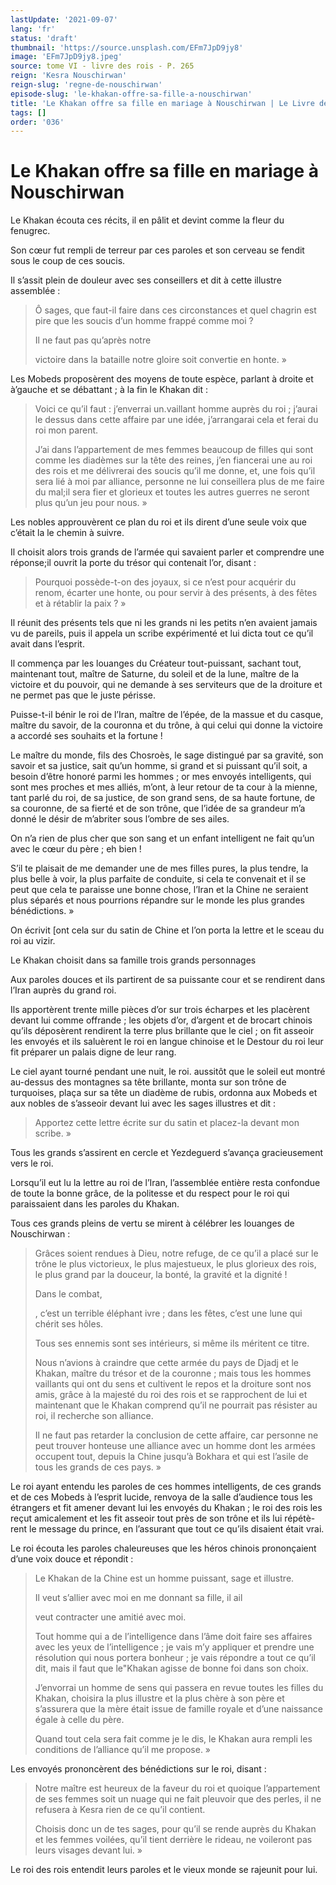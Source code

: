 ```yaml
---
lastUpdate: '2021-09-07'
lang: 'fr'
status: 'draft'
thumbnail: 'https://source.unsplash.com/EFm7JpD9jy8'
image: 'EFm7JpD9jy8.jpeg'
source: tome VI - livre des rois - P. 265
reign: 'Kesra Nouschirwan'
reign-slug: 'regne-de-nouschirwan'
episode-slug: 'le-khakan-offre-sa-fille-a-nouschirwan'
title: 'Le Khakan offre sa fille en mariage à Nouschirwan | Le Livre des Rois | Shâhnâmeh'
tags: []
order: '036'
---
```


<!-- LTeX: language=fr -->

# Le Khakan offre sa fille en mariage à Nouschirwan

Le Khakan écouta ces récits, il en pâlit et devint comme la fleur du fenugrec.

Son cœur fut rempli de terreur par ces paroles et son cerveau se fendit sous le coup de ces soucis.

Il s’assit plein de douleur avec ses conseillers et dit à cette illustre assemblée :

> Ô sages, que faut-il faire dans ces circonstances et quel chagrin est pire que les soucis d’un homme frappé comme moi ?
>
> Il ne faut pas qu’après notre
>
> victoire dans la bataille notre gloire soit convertie en honte. »

Les Mobeds proposèrent des moyens de toute espèce, parlant à droite et à’gauche et se débattant ; à la fin le Khakan dit :

> Voici ce qu’il faut : j’enverrai un.vaillant homme auprès du roi ; j’aurai le dessus dans cette affaire par une idée, j’arrangarai cela et ferai du roi mon parent.
>
> J’ai dans l’appartement de mes femmes beaucoup de filles qui sont comme les diadèmes sur la tête des reines, j’en fiancerai une au roi des rois et me délivrerai des soucis qu’il me donne, et, une fois qu’il sera lié à moi par alliance, personne ne lui conseillera plus de me faire du mal;il sera fier et glorieux et toutes les autres guerres ne seront plus qu’un jeu pour nous. »

Les nobles approuvèrent ce plan du roi et ils dirent d’une seule voix que c’était la le chemin à suivre.

Il choisit alors trois grands de l’armée qui savaient parler et comprendre une réponse;il ouvrit la porte du trésor qui contenait l’or, disant :

> Pourquoi possède-t-on des joyaux, si ce n’est pour acquérir du renom, écarter une honte, ou pour servir à des présents, à des fêtes et à rétablir la paix ? »

Il réunit des présents tels que ni les grands ni les petits n’en avaient jamais vu de pareils, puis il appela un scribe expérimenté et lui dicta tout ce qu’il avait dans l’esprit.

Il commença par les louanges du Créateur tout-puissant, sachant tout, maintenant tout, maître de Saturne, du soleil et de la lune, maître de la victoire et du pouvoir, qui ne demande à ses serviteurs que de la droiture et ne permet pas que le juste périsse.

Puisse-t-il bénir le roi de l’Iran, maître de l’épée, de la massue et du casque, maître du savoir, de la couronna et du trône, à qui celui qui donne la victoire a accordé ses souhaits et la fortune !

Le maître du monde, fils des Chosroès, le sage distingué par sa gravité, son savoir et sa justice, sait qu’un homme, si grand et si puissant qu’il soit, a besoin d’être honoré parmi les hommes ; or mes envoyés intelligents, qui sont mes proches et mes alliés, m’ont, à leur retour de ta cour à la mienne, tant parlé du roi, de sa justice, de son grand sens, de sa haute fortune, de sa couronne, de sa fierté et de son trône, que l’idée de sa grandeur m’a donné le désir de m’abriter sous l’ombre de ses ailes.

On n’a rien de plus cher que son sang et un enfant intelligent ne fait qu’un avec le cœur du père ; eh bien !

S’il te plaisait de me demander une de mes filles pures, la plus tendre, la plus belle à voir, la plus parfaite de conduite, si cela te convenait et il se peut que cela te paraisse une bonne chose, l’Iran et la Chine ne seraient plus séparés et nous pourrions répandre sur le monde les plus grandes bénédictions. »

On écrivit [ont cela sur du satin de Chine et l’on porta la lettre et le sceau du roi au vizir.

Le Khakan choisit dans sa famille trois grands personnages

Aux paroles douces et ils partirent de sa puissante cour et se rendirent dans l’Iran auprès du grand roi.

Ils apportèrent trente mille pièces d’or sur trois écharpes et les placèrent devant lui comme offrande ; les objets d’or, d’argent et de brocart chinois qu’ils déposèrent rendirent la terre plus brillante que le ciel ; on fit asseoir les envoyés et ils saluèrent le roi en langue chinoise et le Destour du roi leur fit préparer un palais digne de leur rang.

Le ciel ayant tourné pendant une nuit, le roi. aussitôt que le soleil eut montré au-dessus des montagnes sa tête brillante, monta sur son trône de turquoises, plaça sur sa tête un diadème de rubis, ordonna aux Mobeds et aux nobles de s’asseoir devant lui avec les sages illustres et dit :

> Apportez cette lettre écrite sur du satin et placez-la devant mon scribe. »

Tous les grands s’assirent en cercle et Yezdeguerd s’avança gracieusement vers le roi.

Lorsqu’il eut lu la lettre au roi de l’Iran, l’assemblée entière resta confondue de toute la bonne grâce, de la politesse et du respect pour le roi qui paraissaient dans les paroles du Khakan.

Tous ces grands pleins de vertu se mirent à célébrer les louanges de Nouschirwan :

> Grâces soient rendues à Dieu, notre refuge, de ce qu’il a placé sur le trône le plus victorieux, le plus majestueux, le plus glorieux des rois, le plus grand par la douceur, la bonté, la gravité et la dignité !
>
> Dans le combat,
>
>, c’est un terrible éléphant ivre ; dans les fêtes, c’est une lune qui chérit ses hôles.
>
> Tous ses ennemis sont ses intérieurs, si même ils méritent ce titre.
>
> Nous n’avions à craindre que cette armée du pays de Djadj et le Khakan, maître du trésor et de la couronne ; mais tous les hommes vaillants qui ont du sens et cultivent le repos et la droiture sont nos amis, grâce à la majesté du roi des rois et se rapprochent de lui et maintenant que le Khakan comprend qu’il ne pourrait pas résister au roi, il recherche son alliance.
>
> Il ne faut pas retarder la conclusion de cette affaire, car personne ne peut trouver honteuse une alliance avec un homme dont les armées occupent tout, depuis la Chine jusqu’à Bokhara et qui est l’asile de tous les grands de ces pays. »

Le roi ayant entendu les paroles de ces hommes intelligents, de ces grands et de ces Mobeds à l’esprit lucide, renvoya de la salle d’audience tous les étrangers et fit amener devant lui les envoyés du Khakan ; le roi des rois les reçut amicalement et les fit asseoir tout près de son trône et ils lui répétè-
rent le message du prince, en l’assurant que tout ce qu’ils disaient était vrai.

Le roi écouta les paroles chaleureuses que les héros chinois prononçaient d’une voix douce et répondit :

> Le Khakan de la Chine est un homme puissant, sage et illustre.
>
> Il veut s’allier avec moi en me donnant sa fille, il ail
>
> veut contracter une amitié avec moi.
>
> Tout homme qui a de l’intelligence dans l’âme doit faire ses affaires avec les yeux de l’intelligence ; je vais m’y appliquer et prendre une résolution qui nous portera bonheur ; je vais répondre a tout ce qu’il dit, mais il faut que le"Khakan agisse de bonne foi dans son choix.
>
> J’envorrai un homme de sens qui passera en revue toutes les filles du Khakan, choisira la plus illustre et la plus chère à son père et s’assurera que la mère était issue de famille royale et d’une naissance égale à celle du père.
>
> Quand tout cela sera fait comme je le dis, le Khakan aura rempli les conditions de l’alliance qu’il me propose. »

Les envoyés prononcèrent des bénédictions sur le roi, disant :

> Notre maître est heureux de la faveur du roi et quoique l’appartement de ses femmes soit un nuage qui ne fait pleuvoir que des perles, il ne refusera à Kesra rien de ce qu’il contient.
>
> Choisis donc un de tes sages, pour qu’il se rende auprès du Khakan et les femmes voilées, qu’il tient derrière le rideau, ne voileront pas leurs visages devant lui. »

Le roi des rois entendit leurs paroles et le vieux monde se rajeunit pour lui.
